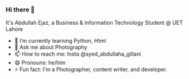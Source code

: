 ### Hi there 👋
It's Abdullah Ejaz, a Business & Information Technology Student @ UET Lahore
- 🌱 I’m currently learning Python, Html
- 💬 Ask me about Photography
- 📫 How to reach me: Insta @syed_abdullaha_gillani
- 😄 Pronouns: he/him
- ⚡ Fun fact: I'm a Photographer, content writer, and developer.
